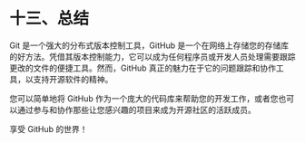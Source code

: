 # 十三、总结

Git 是一个强大的分布式版本控制工具，GitHub 是一个在网络上存储您的存储库的好方法。凭借其版本控制能力，它可以成为任何程序员或开发人员处理需要跟踪更改的文件的便捷工具。然而，GitHub 真正的魅力在于它的问题跟踪和协作工具，以支持开源软件的精神。

您可以简单地将 GitHub 作为一个庞大的代码库来帮助您的开发工作，或者您也可以通过参与和协作那些让您感兴趣的项目来成为开源社区的活跃成员。

享受 GitHub 的世界！